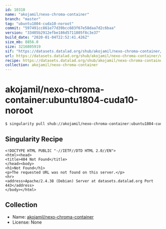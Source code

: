 ```yaml
---
id: 10310
name: "akojamil/nexo-chroma-container"
branch: "master"
tag: "ubuntu1804-cuda10-noroot"
commit: "597491cc861e77d39bcc603f67e58daa7d2c6baa"
version: "33405b2912efbe186d5711805f8c3e37"
build_date: "2020-01-04T22:52:41.426Z"
size_mb: 8856.0
size: 3216805919
sif: "https://datasets.datalad.org/shub/akojamil/nexo-chroma-container/ubuntu1804-cuda10-noroot/2020-01-04-597491cc-33405b29/33405b2912efbe186d5711805f8c3e37.sif"
url: https://datasets.datalad.org/shub/akojamil/nexo-chroma-container/ubuntu1804-cuda10-noroot/2020-01-04-597491cc-33405b29/
recipe: https://datasets.datalad.org/shub/akojamil/nexo-chroma-container/ubuntu1804-cuda10-noroot/2020-01-04-597491cc-33405b29/Singularity
collection: akojamil/nexo-chroma-container
---
```


# akojamil/nexo-chroma-container:ubuntu1804-cuda10-noroot

```bash
$ singularity pull shub://akojamil/nexo-chroma-container:ubuntu1804-cuda10-noroot
```

## Singularity Recipe

```singularity
<!DOCTYPE HTML PUBLIC "-//IETF//DTD HTML 2.0//EN">
<html><head>
<title>404 Not Found</title>
</head><body>
<h1>Not Found</h1>
<p>The requested URL was not found on this server.</p>
<hr>
<address>Apache/2.4.38 (Debian) Server at datasets.datalad.org Port 443</address>
</body></html>
```

## Collection

 - Name: [akojamil/nexo-chroma-container](https://github.com/akojamil/nexo-chroma-container)
 - License: None

